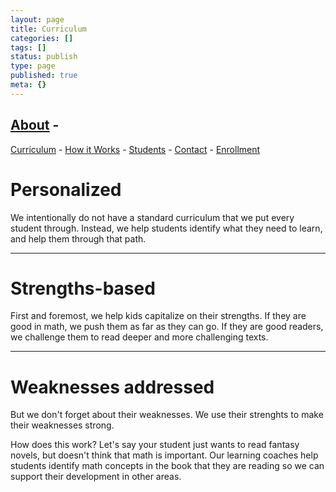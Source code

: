 ```yaml
---
layout: page
title: Curriculum
categories: []
tags: []
status: publish
type: page
published: true
meta: {}
---
```


## [About](/about-1) - 
[Curriculum](/curriculum) - 
[How it Works](/how-it-works) - 
[Students](/students-who-thrive) - 
[Contact](/contact-2) - 
[Enrollment](/enrollment)























# Personalized



We intentionally do not have a standard curriculum that we put every student through. Instead, we help students identify what they need to learn, and help them through that path.


****


# Strengths-based



First and foremost, we help kids capitalize on their strengths. If they are good in math, we push them as far as they can go. If they are good readers, we challenge them to read deeper and more challenging texts.


****


# Weaknesses addressed



But we don't forget about their weaknesses. We use their strenghts to make their weaknesses strong.

How does this work? Let's say your student just wants to read fantasy novels, but doesn't think that math is important. Our learning coaches help students identify math concepts in the book that they are reading so we can support their development in other areas.
